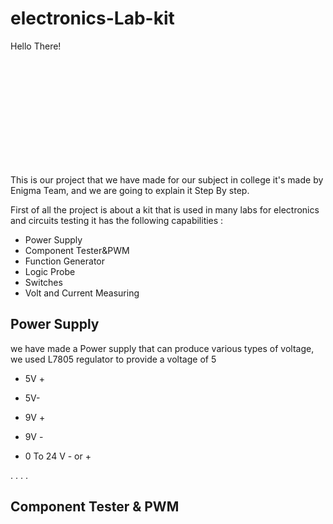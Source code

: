 # electronics-Lab-kit

<p style='width: 200px; height: 200px;'>Hello There!</p>

This is our project that we have made for our subject in college it's made by Enigma Team, and we are going to explain it Step By step.

First of all the project is about a kit that is used in many labs for electronics and circuits testing it has the following capabilities :

- Power Supply
- Component Tester&PWM
- Function Generator
- Logic Probe
- Switches 
- Volt and Current Measuring 



## Power Supply 

 we have made a Power supply that can produce various types of voltage, we used L7805 regulator to provide a voltage of 5 

- 5V +

- 5V-

- 9V +

- 9V -

- 0 To 24 V - or +


.
.
.
.


## Component Tester & PWM 






